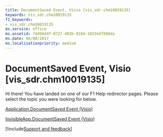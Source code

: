 ```yaml
---
title: DocumentSaved Event, Visio [vis_sdr.chm10019135]
keywords: vis_sdr.chm10019135
f1_keywords:
- vis_sdr.chm10019135
ms.service: office
ms.assetid: f4494d47-0727-403b-818d-10334df896da
ms.date: 06/08/2017
ms.localizationpriority: medium
---
```



# DocumentSaved Event, Visio [vis_sdr.chm10019135]

Hi there! You have landed on one of our F1 Help redirector pages. Please select the topic you were looking for below.

[Application.DocumentSaved Event (Visio)](https://msdn.microsoft.com/library/a11744f6-a1a7-41db-c427-5bae96b9b0ec%28Office.15%29.aspx)

[InvisibleApp.DocumentSaved Event (Visio)](https://msdn.microsoft.com/library/cf0d3906-dad4-8da0-e3f0-64319a6caec8%28Office.15%29.aspx)

[!include[Support and feedback](~/includes/feedback-boilerplate.md)]